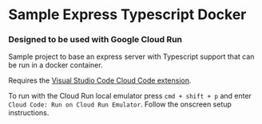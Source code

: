 # Sample Express Typescript Docker

### Designed to be used with Google Cloud Run

Sample project to base an express server with Typescript support that can be run in a docker container.

Requires the [Visual Studio Code Cloud Code extension](https://cloud.google.com/code/docs/vscode/install).

To run with the Cloud Run local emulator press `cmd + shift + p` and enter `Cloud Code: Run on Cloud Run Emulator`. Follow the onscreen setup instructions.
